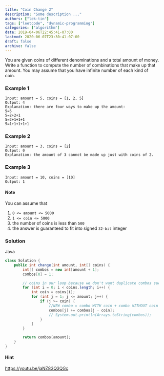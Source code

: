 ```yaml
---
title: "Coin Change 2"
description: "Some description ..."
authors: ["lek-tin"]
tags: ["leetcode", "dynamic-programming"]
categories: ["algorithm"]
date: 2019-04-06T22:45:41-07:00
lastmod: 2020-06-07T23:30:41-07:00
draft: false
archive: false
---
```


You are given coins of different denominations and a total amount of money. Write a function to compute the number of combinations that make up that amount. You may assume that you have infinite number of each kind of coin.   

### Example 1
```
Input: amount = 5, coins = [1, 2, 5]
Output: 4
Explanation: there are four ways to make up the amount:
5=5
5=2+2+1
5=2+1+1+1
5=1+1+1+1+1
```
### Example 2
```
Input: amount = 3, coins = [2]
Output: 0
Explanation: the amount of 3 cannot be made up just with coins of 2.
```
### Example 3
```
Input: amount = 10, coins = [10]
Output: 1
```

#### Note

You can assume that
1. `0 <= amount <= 5000`
2. `1 <= coin <= 5000`
3. the number of coins is less than `500`
4. the answer is guaranteed to fit into signed `32-bit` integer

### Solution

Java
```java
class Solution {
    public int change(int amount, int[] coins) {
        int[] combos = new int[amount + 1];
        combos[0] = 1;

        // coins in our loop because we don't want duplicate combos such as [1,2] and [2,1]
        for (int i = 0; i < coins.length; i++) {
            int coin = coins[i];
            for (int j = 1; j <= amount; j++) {
                if (j >= coin) {
                    //NEW combo = combo WITH coin + combo WITHOUT coin
                    combos[j] += combos[j - coin];
                    // System.out.println(Arrays.toString(combos));
                }
            }
        }

        return combos[amount];
    }
}
```

#### Hint

<https://youtu.be/jaNZ83Q3QGc>